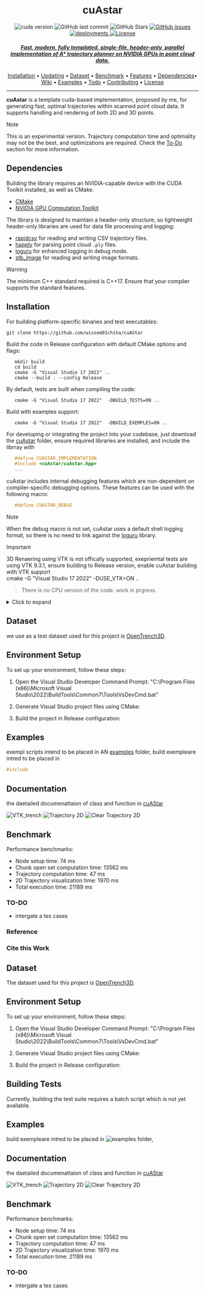 <h1 align="center" style="font-family: Arial, sans-serif;">cuAstar</h1>

 <p align="center">
   <img src ="https://img.shields.io/badge/cuda-12.5-brightgreen?style=flat-square" alt= "cuda version">
    <img src="https://img.shields.io/github/last-commit/wissem01chiha/cuAstar?style=flat-square&logo=github&logoColor=white"
         alt="GitHub last commit">
      <img src="https://img.shields.io/github/stars/wissem01chiha/cuAstar?style=flat-square&logo=github&logoColor=white"   alt="GitHub Stars">
    <a href="https://github.com/wissem01chiha/cuAstar/issues">
    <img src="https://img.shields.io/github/issues/wissem01chiha/cuAstar?style=flat-square&logo=github&logoColor=white"
         alt="GitHub issues">  
    <a href="https://wissem01chiha.github.io/cuAStar/">
    <img src="https://img.shields.io/github/deployments/wissem01chiha/cuAstar/github-pages?style=flat-square&label=deployment&link=https%3A%2F%2Fwissem01chiha.github.io%2FcuAStar%2F"
         alt="deployments">
    <a href="https://twitter.com/intent/tweet?text=Try this Counter-Strike 2 autoexec:&url=https%3A%2F%2Fgithub.com%2FArmynC%2FArminC-AutoExec">
    <img src="https://img.shields.io/github/license/wissem01chiha/cuAstar?style=flat-square&logo=twitter"
       alt="License">
</p>
<h5 align="center">Fast, modern, fully templated, single-file, header-only, parallel implementation of A* trajectory planner on NVIDIA GPUs in point cloud data.</h5>
<p align="center">
  <a href="#installation">Installation</a> •
  <a href="#updating">Updating</a> •
  <a href="#dataset">Dataset</a> •
  <a href="#benchmark">Benchmark</a> •
  <a href="#features">Features</a> •
  <a href="#dependencies">Dependencies</a>•  
  <a href="#wiki">Wiki</a> •
  <a href="#examples">Examples</a> •
  <a href="#to-do">Todo</a> •
  <a href="#contributing">Contributing</a> •
  <a href="#license">License</a>
</p>
      
---
**cuAstar** is a template cuda-based implementation, proposed by me, for generating fast, optimal trajectories within scanned point cloud data. It supports handling and rendering of both 2D and 3D points.

> [!NOTE]  
> This is an experimental version. Trajectory computation time and optimality may not be the best, and optimizations are required. Check the [To-Do](#to-do) section for more information.

## Dependencies

Building the library requires an NVIDIA-capable device with the CUDA Toolkit installed, as well as CMake.

- [CMake](https://cmake.org/download/)
- [NVIDIA GPU Computation Toolkit](https://docs.nvidia.com/cuda/cuda-installation-guide-microsoft-windows/index.html)

The library is designed to maintain a header-only structure, so lightweight header-only libraries are used for data file processing and logging:

- [rapidcsv](https://github.com/d99kris/rapidcsv) for reading and writing CSV trajectory files.
- [happly](https://github.com/nmwsharp/happly) for parsing point cloud `.ply` files.
- [loguru](https://github.com/emilk/loguru) for enhanced logging in debug mode.
- [stb_image](https://github.com/nothings/stb) for reading and writing image formats.

> [!WARNING]   
> The minimum C++ standard required is C++17. Ensure that your compiler supports the standard features.

## Installation

For building platform-specific binaries and test executables:

```shell
git clone https://github.com/wissem01chiha/cuAStar
```

Build the code in Release configuration with default CMake options and flags:

```shell
   mkdir build 
   cd build 
   cmake -G "Visual Studio 17 2022" ..
   cmake --build . --config Release 
```

By default, tests are built when compiling the code:

```shell
   cmake -G "Visual Studio 17 2022"  -DBUILD_TESTS=ON ..
```
Build with examples support:

```shell
   cmake -G "Visual Studio 17 2022"  -DBUILD_EXEMPLES=ON ..
``` 
For developing or integrating the project into your codebase, just download the [cuAstar](include/cuAstar) folder, ensure required libraries are installed, and include the librray with
```cpp
   #define CUASTAR_IMPLEMENTATION 
   #include <cuAstar/cuAstar.hpp>
   ...
```
cuAstar includes internal debugging features which are non-dependent on compiler-specific debugging options. These features can be used with the following macro:

```cpp
   #define CUASTAR_DEBUG 
```

> [!NOTE] 
> When the debug macro is not set, cuAstar uses a default shell logging format, so there is no need to link against the [loguru](https://github.com/emilk/loguru) library.



> [!IMPORTANT]  
> 3D Renaering using VTK is not offically supported, exepriemtal tests are using VTK 9.3.1, ensure building to Release version, enable cuAstar building with VTK support  
> cmake -G "Visual Studio 17 2022" -DUSE_VTK=ON ..
 


> There is no CPU version of the code. work in prgress.
        



<details>
  <summary>Click to expand</summary>
  
see this issue :  [CUDA compile problems on Windows, Cmake error: No CUDA toolset found](https://stackoverflow.com/questions/56636714/cuda-compile-problems-on-windows-cmake-error-no-cuda-toolset-found)
> [!IMPORTANT] 
</details>




## Dataset
we use as a test dataset used for this project is [OpenTrench3D](https://www.kaggle.com/datasets/hestogpony/opentrench3d).

## Environment Setup
To set up your environment, follow these steps:

1. Open the Visual Studio Developer Command Prompt:
"C:\Program Files (x86)\Microsoft Visual Studio\2022\BuildTools\Common7\Tools\VsDevCmd.bat"

2. Generate Visual Studio project files using CMake:

3. Build the project in Release configuration:


## Examples
exempl scripts intend to be placed in AN [examples](exemple/) folder,
build exempleare intred to  be placed in 
```cpp
#include 
```
## Documentation
the daetailed documenattaion of class and function in [cuAStar](https://wissem01chiha.github.io/cuAStar/)

![VTK_trench](build/VTK_trench.png)
![Trajectory 2D](build/traj2d.png)
![Clear Trajectory 2D](build/traj2d_clear.png)

## Benchmark
Performance benchmarks:

- Node setup time: 74 ms
- Chunk open set computation time: 13562 ms
- Trajectory computation time: 47 ms
- 2D Trajectory visualization time: 1970 ms
- Total execution time: 21189 ms

### TO-DO 
- intergate a tes cases 
### Reference

### Cite this Work


## Dataset
The dataset used for this project is [OpenTrench3D](https://www.kaggle.com/datasets/hestogpony/opentrench3d).

## Environment Setup
To set up your environment, follow these steps:

1. Open the Visual Studio Developer Command Prompt:
"C:\Program Files (x86)\Microsoft Visual Studio\2022\BuildTools\Common7\Tools\VsDevCmd.bat"

2. Generate Visual Studio project files using CMake:

3. Build the project in Release configuration:

## Building Tests
Currently, building the test suite requires a batch script which is not yet available.
### 
## Examples
build exempleare intred to  be placed in ![examples](exemple/) folder, 

## Documentation
the daetailed documenattaion of class and function in [cuAStar](https://wissem01chiha.github.io/cuAStar/)

![VTK_trench](build/VTK_trench.png)
![Trajectory 2D](build/traj2d.png)
![Clear Trajectory 2D](build/traj2d_clear.png)

## Benchmark
Performance benchmarks:

- Node setup time: 74 ms
- Chunk open set computation time: 13562 ms
- Trajectory computation time: 47 ms
- 2D Trajectory visualization time: 1970 ms
- Total execution time: 21189 ms

### TO-DO 
- intergate a tes cases 